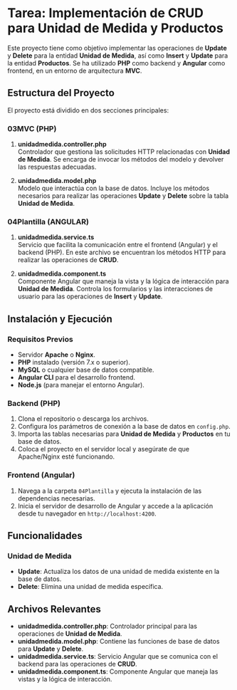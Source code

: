 # Tarea: Implementación de CRUD para Unidad de Medida y Productos

Este proyecto tiene como objetivo implementar las operaciones de **Update** y **Delete** para la entidad **Unidad de Medida**, así como **Insert** y **Update** para la entidad **Productos**. Se ha utilizado **PHP** como backend y **Angular** como frontend, en un entorno de arquitectura **MVC**.

## Estructura del Proyecto

El proyecto está dividido en dos secciones principales:

### 03MVC (PHP)

1. **unidadmedida.controller.php**  
   Controlador que gestiona las solicitudes HTTP relacionadas con **Unidad de Medida**. Se encarga de invocar los métodos del modelo y devolver las respuestas adecuadas.

2. **unidadmedida.model.php**  
   Modelo que interactúa con la base de datos. Incluye los métodos necesarios para realizar las operaciones **Update** y **Delete** sobre la tabla **Unidad de Medida**.

### 04Plantilla (ANGULAR)

1. **unidadmedida.service.ts**  
   Servicio que facilita la comunicación entre el frontend (Angular) y el backend (PHP). En este archivo se encuentran los métodos HTTP para realizar las operaciones de **CRUD**.

2. **unidadmedida.component.ts**  
   Componente Angular que maneja la vista y la lógica de interacción para **Unidad de Medida**. Controla los formularios y las interacciones de usuario para las operaciones de **Insert** y **Update**.

## Instalación y Ejecución

### Requisitos Previos

- Servidor **Apache** o **Nginx**.
- **PHP** instalado (versión 7.x o superior).
- **MySQL** o cualquier base de datos compatible.
- **Angular CLI** para el desarrollo frontend.
- **Node.js** (para manejar el entorno Angular).

### Backend (PHP)

1. Clona el repositorio o descarga los archivos.
2. Configura los parámetros de conexión a la base de datos en `config.php`.
3. Importa las tablas necesarias para **Unidad de Medida** y **Productos** en tu base de datos.
4. Coloca el proyecto en el servidor local y asegúrate de que Apache/Nginx esté funcionando.

### Frontend (Angular)

1. Navega a la carpeta `04Plantilla` y ejecuta la instalación de las dependencias necesarias.
2. Inicia el servidor de desarrollo de Angular y accede a la aplicación desde tu navegador en `http://localhost:4200`.

## Funcionalidades

### Unidad de Medida

- **Update**: Actualiza los datos de una unidad de medida existente en la base de datos.
- **Delete**: Elimina una unidad de medida específica.

## Archivos Relevantes

- **unidadmedida.controller.php**: Controlador principal para las operaciones de **Unidad de Medida**.
- **unidadmedida.model.php**: Contiene las funciones de base de datos para **Update** y **Delete**.
- **unidadmedida.service.ts**: Servicio Angular que se comunica con el backend para las operaciones de **CRUD**.
- **unidadmedida.component.ts**: Componente Angular que maneja las vistas y la lógica de interacción.


